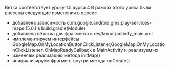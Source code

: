 Ветка соответствует уроку 1.5 курса 4
В рамках этого урока были внесены следующие изменения в проект:
- добавлена зависимость com.google.android.gms:play-services-maps:15.0.1 в build.gradle(Module)
- добавлена вёрстка для фрагмента в res/layout/activity_main.xml
- имплементируем интерфейсы GoogleMap.OnMyLocationButtonClickListener,GoogleMap.OnMyLocationClickListener, OnMapReadyCallback в MainActivity и реализуем их
- изменяем реализацию метода initMap()
- инициализируем фрагмент внутри метода onCreate()
